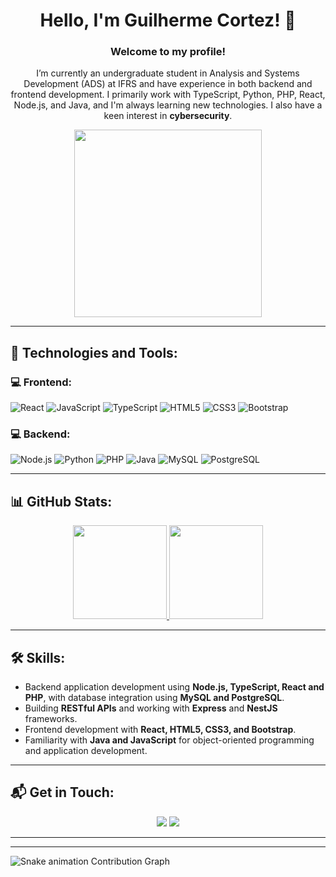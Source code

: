 <div align="center">

# Hello, I'm Guilherme Cortez!  👋

### Welcome to my profile!

I’m currently an undergraduate student in Analysis and Systems Development (ADS) at IFRS and have experience in both backend and frontend development. I primarily work with TypeScript, Python, PHP, React, Node.js, and Java, and I'm always learning new technologies. I also have a keen interest in **cybersecurity**.

<div id="header" align="center">
  <img src="https://github.com/user-attachments/assets/fddcdbcd-5ea2-4416-9f59-ca7fd9394aca" width="300"/>
</div>

</div>

---

## 🚀 Technologies and Tools:

### 💻 Frontend:
![React](https://img.shields.io/badge/React-20232A?style=for-the-badge&logo=react&logoColor=61DAFB)
![JavaScript](https://img.shields.io/badge/JavaScript-323330?style=for-the-badge&logo=javascript&logoColor=F7DF1E)
![TypeScript](https://img.shields.io/badge/TypeScript-007ACC?style=for-the-badge&logo=typescript&logoColor=white)
![HTML5](https://img.shields.io/badge/HTML5-E34F26?style=for-the-badge&logo=html5&logoColor=white)
![CSS3](https://img.shields.io/badge/CSS3-1572B6?style=for-the-badge&logo=css3&logoColor=white)
![Bootstrap](https://img.shields.io/badge/Bootstrap-563D7C?style=for-the-badge&logo=bootstrap&logoColor=white)

### 💻 Backend:
![Node.js](https://img.shields.io/badge/Node.js-339933?style=for-the-badge&logo=nodedotjs&logoColor=white)
![Python](https://img.shields.io/badge/Python-FFD43B?style=for-the-badge&logo=python&logoColor=blue)
![PHP](https://img.shields.io/badge/PHP-777BB4?style=for-the-badge&logo=php&logoColor=white)
![Java](https://img.shields.io/badge/Java-ED8B00?style=for-the-badge&logo=openjdk&logoColor=white)
![MySQL](https://img.shields.io/badge/MySQL-005C84?style=for-the-badge&logo=mysql&logoColor=white)
![PostgreSQL](https://img.shields.io/badge/PostgreSQL-316192?style=for-the-badge&logo=postgresql&logoColor=white)

---

## 📊 GitHub Stats:
<div align="center">
  <a href="https://github.com/GuilhermeCortezz">
    <img height="150em" src="https://github-readme-stats.vercel.app/api?username=GuilhermeCortezz&rank_icon=percentile&show_icons=true&theme=dark&include_all_commits=true&count_private=true" />
    <img height="150em" src="https://github-readme-stats.vercel.app/api/top-langs/?username=GuilhermeCortezz&layout=compact&theme=dark&include_all_commits=true&count_private=true" />
  </a>
</div>

---

## 🛠️ Skills:
- Backend application development using **Node.js, TypeScript, React and PHP**, with database integration using **MySQL and PostgreSQL**.
- Building **RESTful APIs** and working with **Express** and **NestJS** frameworks.
- Frontend development with **React, HTML5, CSS3, and Bootstrap**.
- Familiarity with **Java and JavaScript** for object-oriented programming and application development.

---

## 📬 Get in Touch:
<div align="center">
  <a href="https://www.linkedin.com/in/guilherme-oliveira-cortez/" target="_blank"><img src="https://img.shields.io/badge/-LinkedIn-%230077B5?style=for-the-badge&logo=linkedin&logoColor=white" target="_blank"></a> 
  <a href="mailto:gui200cortez@gmail.com"><img src="https://img.shields.io/badge/-Gmail-%23333?style=for-the-badge&logo=gmail&logoColor=white" target="_blank"></a>
</div>

---

<hr>

![Snake animation Contribution Graph](https://raw.githubusercontent.com/GuilhermeCortezz/GuilhermeCortezz/output/github-contribution-grid-snake-dark.svg)
